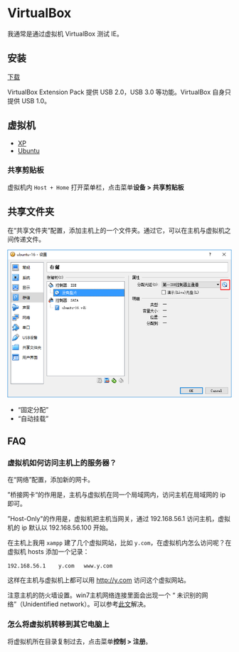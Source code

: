 # VirtualBox

我通常是通过虚拟机 VirtualBox 测试 IE。

## 安装

[下载](https://www.virtualbox.org/wiki/Downloads)

VirtualBox Extension Pack 提供 USB 2.0，USB 3.0 等功能。VirtualBox 自身只提供 USB 1.0。

## 虚拟机

- [XP](xp.md)
- [Ubuntu](ubuntu.md)

### 共享剪贴板

虚拟机内 `Host + Home` 打开菜单栏，点击菜单**设备 > 共享剪贴板**

## 共享文件夹

在“共享文件夹”配置，添加主机上的一个文件夹。通过它，可以在主机与虚拟机之间传递文件。

![](images/storage.png)

- “固定分配”
- “自动挂载”

## FAQ

### 虚拟机如何访问主机上的服务器？

在“网络”配置，添加新的网卡。

”桥接网卡“的作用是，主机与虚拟机在同一个局域网内，访问主机在局域网的 ip 即可。

”Host-Only"的作用是，虚拟机把主机当网关，通过 192.168.56.1 访问主机，虚拟机的 ip 默认以 192.168.56.100 开始。

在主机上我用 `xampp` 建了几个虚拟网站，比如 `y.com`，在虚拟机内怎么访问呢？在虚拟机 hosts 添加一个记录：

```
192.168.56.1    y.com   www.y.com
```

这样在主机与虚拟机上都可以用 http://y.com 访问这个虚拟网站。

注意主机的防火墙设置。win7主机网络连接里面会出现一个 “ 未识别的网络”（Unidentified network）。可以参考[此文](http://brianreiter.org/2010/09/18/fix-virtualbox-host-only-network-adapter-creates-a-virtual-public-network-connection-that-causes-windows-to-disable-services/)解决。

### 怎么将虚拟机转移到其它电脑上

将虚拟机所在目录复制过去，点击菜单**控制 > 注册**。
